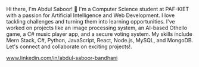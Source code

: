 Hi there, I'm Abdul Saboor! 👋
I'm a Computer Science student at PAF-KIET with a passion for Artificial Intelligence and Web Development. 
I love tackling challenges and turning them into learning opportunities. I've worked on projects like an image processing system, an AI-based Othello game,
a C# music player app, and a secure voting system.
My skills include Mern Stack, C#, Python, JavaScript, React, Node.js, MySQL, and MongoDB. 
Let's connect and collaborate on exciting projects!.

www.linkedin.com/in/abdul-saboor-bandhani
